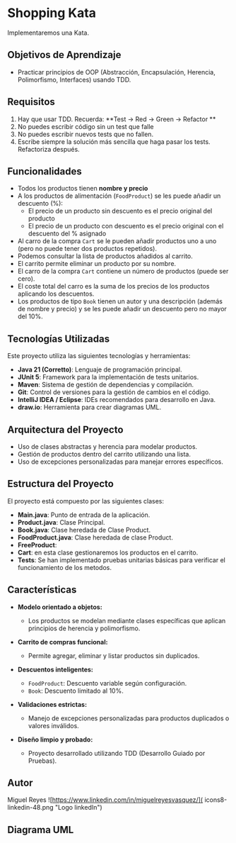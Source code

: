 # Shopping Kata

Implementaremos una Kata.

## Objetivos de Aprendizaje

- Practicar principios de OOP (Abstracción, Encapsulación, Herencia, Polimorfismo, Interfaces) usando TDD.

## Requisitos

1. Hay que usar TDD. Recuerda: **Test → Red → Green → Refactor **
2. No puedes escribir código sin un test que falle
3. No puedes escribir nuevos tests que no fallen.
4. Escribe siempre la solución más sencilla que haga pasar los tests. Refactoriza después.


## Funcionalidades

- Todos los productos tienen **nombre y precio**
- A los productos de alimentación (`FoodProduct`) se les puede añadir un descuento (%):
    - El precio de un producto sin descuento es el precio original del producto
    - El precio de un producto con descuento es el precio original con el descuento del % asignado
- Al carro de la compra `Cart` se le pueden añadir productos uno a uno (pero no puede tener dos productos repetidos).
- Podemos consultar la lista de productos añadidos al carrito.
- El carrito permite eliminar un producto por su nombre.
- El carro de la compra `Cart` contiene un número de productos (puede ser cero).
- El coste total del carro es la suma de los precios de los productos aplicando los descuentos.
- Los productos de tipo `Book` tienen un autor y una descripción (además de nombre y precio) y se les puede añadir un descuento pero no mayor del 10%.

## Tecnologías Utilizadas

Este proyecto utiliza las siguientes tecnologías y herramientas:

- **Java 21 (Corretto)**: Lenguaje de programación principal.
- **JUnit 5**: Framework para la implementación de tests unitarios.
- **Maven**: Sistema de gestión de dependencias y compilación.
- **Git**: Control de versiones para la gestión de cambios en el código.
- **IntelliJ IDEA / Eclipse**: IDEs recomendados para desarrollo en Java.
- **draw.io**: Herramienta para crear diagramas UML.

## Arquitectura del Proyecto

- Uso de clases abstractas y herencia para modelar productos.
- Gestión de productos dentro del carrito utilizando una lista.
- Uso de excepciones personalizadas para manejar errores específicos.

## Estructura del Proyecto

El proyecto está compuesto por las siguientes clases:
- **Main.java**: Punto de entrada de la aplicación. 
- **Product.java**: Clase Principal.
- **Book.java**: Clase heredada de Clase Product.
- **FoodProduct.java**: Clase heredada de clase Product.
- **FreeProduct**: 
- **Cart**: en esta clase gestionaremos los productos en el carrito.
- **Tests**: Se han implementado pruebas unitarias básicas para verificar el funcionamiento de los metodos.

## Características
- **Modelo orientado a objetos:** 
    - Los productos se modelan mediante clases específicas que aplican principios de herencia y polimorfismo.
  
- **Carrito de compras funcional:** 

    - Permite agregar, eliminar y listar productos sin duplicados.
  
- **Descuentos inteligentes:**
    - `FoodProduct`: Descuento variable según configuración.
    - `Book`: Descuento limitado al 10%.
- **Validaciones estrictas:** 

    - Manejo de excepciones personalizadas para productos duplicados o valores inválidos.

- **Diseño limpio y probado:** 
 
    - Proyecto desarrollado utilizando TDD (Desarrollo Guiado por Pruebas).

## Autor

Miguel Reyes ![https://www.linkedin.com/in/miguelreyesvasquez/]( icons8-linkedin-48.png "Logo linkedIn")


## Diagrama UML

